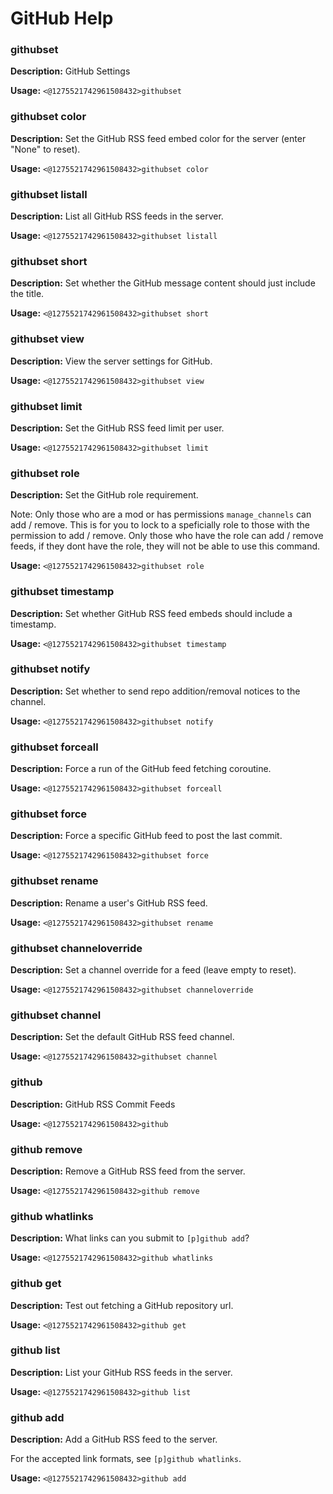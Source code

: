 # GitHub Help

### githubset

**Description:** GitHub Settings

**Usage:** `<@1275521742961508432>githubset`

### githubset color

**Description:** Set the GitHub RSS feed embed color for the server (enter "None" to reset).

**Usage:** `<@1275521742961508432>githubset color`

### githubset listall

**Description:** List all GitHub RSS feeds in the server.

**Usage:** `<@1275521742961508432>githubset listall`

### githubset short

**Description:** Set whether the GitHub message content should just include the title.

**Usage:** `<@1275521742961508432>githubset short`

### githubset view

**Description:** View the server settings for GitHub.

**Usage:** `<@1275521742961508432>githubset view`

### githubset limit

**Description:** Set the GitHub RSS feed limit per user.

**Usage:** `<@1275521742961508432>githubset limit`

### githubset role

**Description:** Set the GitHub role requirement.

Note: Only those who are a mod or has permissions `manage_channels` can add / remove.
This is for you to lock to a speficially role to those with the permission to add / remove.
Only those who have the role can add / remove feeds, if they dont have the role, they will not be able to use this command.

**Usage:** `<@1275521742961508432>githubset role`

### githubset timestamp

**Description:** Set whether GitHub RSS feed embeds should include a timestamp.

**Usage:** `<@1275521742961508432>githubset timestamp`

### githubset notify

**Description:** Set whether to send repo addition/removal notices to the channel.

**Usage:** `<@1275521742961508432>githubset notify`

### githubset forceall

**Description:** Force a run of the GitHub feed fetching coroutine.

**Usage:** `<@1275521742961508432>githubset forceall`

### githubset force

**Description:** Force a specific GitHub feed to post the last commit.

**Usage:** `<@1275521742961508432>githubset force`

### githubset rename

**Description:** Rename a user's GitHub RSS feed.

**Usage:** `<@1275521742961508432>githubset rename`

### githubset channeloverride

**Description:** Set a channel override for a feed (leave empty to reset).

**Usage:** `<@1275521742961508432>githubset channeloverride`

### githubset channel

**Description:** Set the default GitHub RSS feed channel.

**Usage:** `<@1275521742961508432>githubset channel`

### github

**Description:** GitHub RSS Commit Feeds

**Usage:** `<@1275521742961508432>github`

### github remove

**Description:** Remove a GitHub RSS feed from the server.

**Usage:** `<@1275521742961508432>github remove`

### github whatlinks

**Description:** What links can you submit to `[p]github add`?

**Usage:** `<@1275521742961508432>github whatlinks`

### github get

**Description:** Test out fetching a GitHub repository url.

**Usage:** `<@1275521742961508432>github get`

### github list

**Description:** List your GitHub RSS feeds in the server.

**Usage:** `<@1275521742961508432>github list`

### github add

**Description:** Add a GitHub RSS feed to the server.

For the accepted link formats, see `[p]github whatlinks`.

**Usage:** `<@1275521742961508432>github add`

